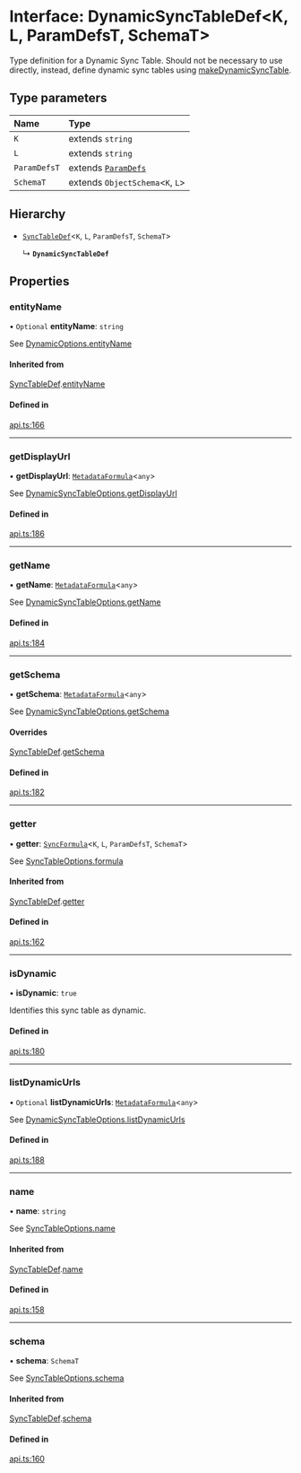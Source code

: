 # Interface: DynamicSyncTableDef<K, L, ParamDefsT, SchemaT\>

Type definition for a Dynamic Sync Table. Should not be necessary to use directly,
instead, define dynamic sync tables using [makeDynamicSyncTable](../functions/makeDynamicSyncTable.md).

## Type parameters

| Name | Type |
| :------ | :------ |
| `K` | extends `string` |
| `L` | extends `string` |
| `ParamDefsT` | extends [`ParamDefs`](../types/ParamDefs.md) |
| `SchemaT` | extends `ObjectSchema`<`K`, `L`\> |

## Hierarchy

- [`SyncTableDef`](SyncTableDef.md)<`K`, `L`, `ParamDefsT`, `SchemaT`\>

  ↳ **`DynamicSyncTableDef`**

## Properties

### entityName

• `Optional` **entityName**: `string`

See [DynamicOptions.entityName](DynamicOptions.md#entityname)

#### Inherited from

[SyncTableDef](SyncTableDef.md).[entityName](SyncTableDef.md#entityname)

#### Defined in

[api.ts:166](https://github.com/coda/packs-sdk/blob/main/api.ts#L166)

___

### getDisplayUrl

• **getDisplayUrl**: [`MetadataFormula`](../types/MetadataFormula.md)<`any`\>

See [DynamicSyncTableOptions.getDisplayUrl](DynamicSyncTableOptions.md#getdisplayurl)

#### Defined in

[api.ts:186](https://github.com/coda/packs-sdk/blob/main/api.ts#L186)

___

### getName

• **getName**: [`MetadataFormula`](../types/MetadataFormula.md)<`any`\>

See [DynamicSyncTableOptions.getName](DynamicSyncTableOptions.md#getname)

#### Defined in

[api.ts:184](https://github.com/coda/packs-sdk/blob/main/api.ts#L184)

___

### getSchema

• **getSchema**: [`MetadataFormula`](../types/MetadataFormula.md)<`any`\>

See [DynamicSyncTableOptions.getSchema](DynamicSyncTableOptions.md#getschema)

#### Overrides

[SyncTableDef](SyncTableDef.md).[getSchema](SyncTableDef.md#getschema)

#### Defined in

[api.ts:182](https://github.com/coda/packs-sdk/blob/main/api.ts#L182)

___

### getter

• **getter**: [`SyncFormula`](../types/SyncFormula.md)<`K`, `L`, `ParamDefsT`, `SchemaT`\>

See [SyncTableOptions.formula](SyncTableOptions.md#formula)

#### Inherited from

[SyncTableDef](SyncTableDef.md).[getter](SyncTableDef.md#getter)

#### Defined in

[api.ts:162](https://github.com/coda/packs-sdk/blob/main/api.ts#L162)

___

### isDynamic

• **isDynamic**: ``true``

Identifies this sync table as dynamic.

#### Defined in

[api.ts:180](https://github.com/coda/packs-sdk/blob/main/api.ts#L180)

___

### listDynamicUrls

• `Optional` **listDynamicUrls**: [`MetadataFormula`](../types/MetadataFormula.md)<`any`\>

See [DynamicSyncTableOptions.listDynamicUrls](DynamicSyncTableOptions.md#listdynamicurls)

#### Defined in

[api.ts:188](https://github.com/coda/packs-sdk/blob/main/api.ts#L188)

___

### name

• **name**: `string`

See [SyncTableOptions.name](SyncTableOptions.md#name)

#### Inherited from

[SyncTableDef](SyncTableDef.md).[name](SyncTableDef.md#name)

#### Defined in

[api.ts:158](https://github.com/coda/packs-sdk/blob/main/api.ts#L158)

___

### schema

• **schema**: `SchemaT`

See [SyncTableOptions.schema](SyncTableOptions.md#schema)

#### Inherited from

[SyncTableDef](SyncTableDef.md).[schema](SyncTableDef.md#schema)

#### Defined in

[api.ts:160](https://github.com/coda/packs-sdk/blob/main/api.ts#L160)
